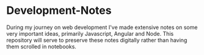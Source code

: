 # Development-Notes

During my journey on web development I've made extensive notes on some very important ideas, primarily Javascript, Angular and Node. This repository will serve to preserve these notes digitally rather than having them scrolled in notebooks.

